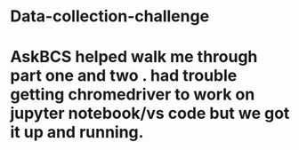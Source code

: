 # Data-collection-challenge
# AskBCS helped walk me through part one and two . had trouble getting chromedriver to work on jupyter notebook/vs code but we got it up and running. 